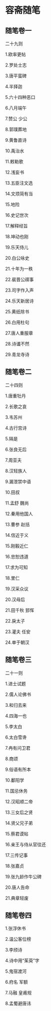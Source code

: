 # **容斋随笔**

## **随笔卷一**

二十九则

1.欧率更帖

2.罗处士志

3.唐平蛮碑

4.半择迦

5.六十四种恶口

6.八月端午

7.赞公 少公

8.郭璞葬地

9.黄鲁直诗

10.禹治水

11.敕勒歌

12.浅妄书

13.五臣注文选

14.文烦简有当

15.地险

16.史记世次

17.解释经旨

18.坤动也刚

19.乐天侍儿

20.白公咏史

21.十年为一秩

22.裴晋公禊事

23.司字作入声

24.乐天新居诗

25.黄纸除书

26.白用杜句

27.唐人重服章

28.诗谶不然

29.青龙寺诗

## **随笔卷二**

二十四则

1.唐重牡丹

2.长歌之哀

3.韦苏州

4.古行宫诗

5.隔是

6.张良无后

7.周亚夫

8.汉轻族人

9.漏泄禁中语

10.田叔

11.孟舒 魏尚

12.秦用他国人

13.曹参 赵括

14.信近于义

15.刚毅近仁

16.忠恕违道

17.求为可知

18.里仁

19.汉采众议

20.汉母后

21.田千秋 郅恽

22.戾太子

23.灌夫 任安

24.单于朝汉

## **随笔卷三**

二十一则

1.进士试题

2.儒人论佛书

3.和归去来

4.四海一也

5.李太白

6.太白雪谗

7.冉有问卫君

8.商颂

9.俗语有所本

10.鄱阳学

11.国忌休务

12.汉昭顺二帝

13.三女后之贤

14.贤父兄子弟

15.蔡君谟帖

16.亲王与侍从官往还

17.三传记事

18.张嘉贞

19.张九龄作牛公碑

20.唐人告命

21.典章轻废

## **随笔卷四**

1.张浮休书

2.温公客位榜

3.李颀诗

4.诗中用“茱萸”字

5.鬼宿渡河

6.府名 军额

7.马融 皇甫规

8.孟蜀避唐讳
